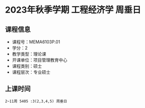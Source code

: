 # 2023年秋季学期 工程经济学 周垂日






## 课程信息

- 课程号：MEMA6103P.01
- 学分：2
- 教学类型：理论课
- 开课单位：项目管理教育中心
- 课程类别：硕士
- 课程层次：专业硕士

## 上课时间

```
2~11周 5405 :3(2,3,4,5) 周垂日
```

